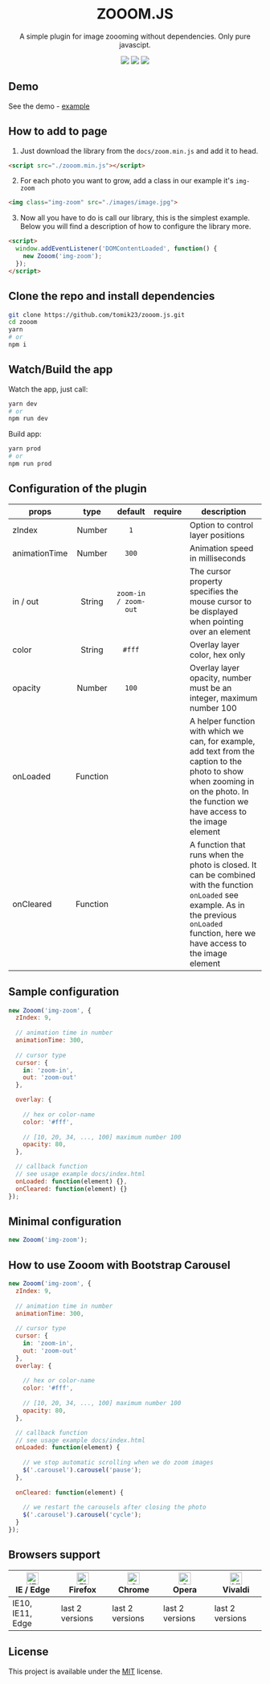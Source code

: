<h1 align=center>ZOOOM.JS</h1>

<p align="center">
  A simple plugin for image zoooming without dependencies. Only pure javascipt.
</p>

<p align="center">
  <img src="https://img.shields.io/github/package-json/v/tomik23/zooom.js">
  <img src="https://img.shields.io/github/size/tomik23/zooom.js/docs/zooom.min.js">
  <a href="LICENSE">
    <img src="https://img.shields.io/badge/License-MIT-green.svg">
  </a>
</p>

## Demo

See the demo - [example](https://tomik23.github.io/zooom.js/)

## How to add to page
1. Just download the library from the `docs/zoom.min.js` and add it to head.
```html
<script src="./zooom.min.js"></script>
```
2. For each photo you want to grow, add a class in our example it's `img-zoom`
```html
<img class="img-zoom" src="./images/image.jpg">
```
3. Now all you have to do is call our library, this is the simplest example. Below you will find a description of how to configure the library more.
```html
<script>
  window.addEventListener('DOMContentLoaded', function() {
    new Zooom('img-zoom');
  });
</script>
```


## Clone the repo and install dependencies
```bash
git clone https://github.com/tomik23/zooom.js.git
cd zooom
yarn
# or
npm i
```

## Watch/Build the app
Watch the app, just call:

```bash
yarn dev
# or
npm run dev
```

Build app:

```bash
yarn prod
# or
npm run prod
```

## Configuration of the plugin

props | type | default | require | description
---- | :-------: | :-------: | :--------: | -----------
zIndex | Number | `1` |  | Option to control layer positions
animationTime | Number | `300` | | Animation speed in milliseconds
in / out | String | `zoom-in / zoom-out` |  | The cursor property specifies the mouse cursor to be displayed when pointing over an element
color | String | `#fff` |  | Overlay layer color, hex only
opacity | Number | `100` |  | Overlay layer opacity, number must be an integer, maximum number 100
onLoaded | Function |  |  | A helper function with which we can, for example, add text from the caption to the photo to show when zooming in on the photo. In the function we have access to the image element
onCleared | Function |  |  | A function that runs when the photo is closed. It can be combined with the function `onLoaded` see example. As in the previous `onLoaded` function, here we have access to the image element

## Sample configuration
```javascript
new Zooom('img-zoom', {
  zIndex: 9,
  
  // animation time in number
  animationTime: 300,
  
  // cursor type
  cursor: {
    in: 'zoom-in',
    out: 'zoom-out'
  },

  overlay: {
  
    // hex or color-name
    color: '#fff',
  
    // [10, 20, 34, ..., 100] maximum number 100
    opacity: 80,
  },

  // callback function
  // see usage example docs/index.html
  onLoaded: function(element) {},
  onCleared: function(element) {}
});
```

## Minimal configuration
```javascript
new Zooom('img-zoom');
```

## How to use Zooom with Bootstrap Carousel
```javascript
new Zooom('img-zoom', {
  zIndex: 9,
  
  // animation time in number
  animationTime: 300,
  
  // cursor type
  cursor: {
    in: 'zoom-in',
    out: 'zoom-out'
  },
  overlay: {
    
    // hex or color-name
    color: '#fff',
    
    // [10, 20, 34, ..., 100] maximum number 100
    opacity: 80,
  },

  // callback function
  // see usage example docs/index.html
  onLoaded: function(element) {
  
    // we stop automatic scrolling when we do zoom images
    $('.carousel').carousel('pause');
  },
  
  onCleared: function(element) {
  
    // we restart the carousels after closing the photo
    $('.carousel').carousel('cycle');
  }
});
```

## Browsers support

| [<img src="https://raw.githubusercontent.com/alrra/browser-logos/master/src/edge/edge_48x48.png" alt="IE / Edge" width="24px" height="24px" />](http://godban.github.io/browsers-support-badges/)<br/>IE / Edge | [<img src="https://raw.githubusercontent.com/alrra/browser-logos/master/src/firefox/firefox_48x48.png" alt="Firefox" width="24px" height="24px" />](http://godban.github.io/browsers-support-badges/)<br/>Firefox | [<img src="https://raw.githubusercontent.com/alrra/browser-logos/master/src/chrome/chrome_48x48.png" alt="Chrome" width="24px" height="24px" />](http://godban.github.io/browsers-support-badges/)<br/>Chrome | [<img src="https://raw.githubusercontent.com/alrra/browser-logos/master/src/opera/opera_48x48.png" alt="Opera" width="24px" height="24px" />](http://godban.github.io/browsers-support-badges/)<br/>Opera | [<img src="https://raw.githubusercontent.com/alrra/browser-logos/master/src/vivaldi/vivaldi_48x48.png" alt="Vivaldi" width="24px" height="24px" />](http://godban.github.io/browsers-support-badges/)<br/>Vivaldi |
| --------- | --------- | --------- | --------- | --------- |
| IE10, IE11, Edge| last 2 versions| last 2 versions| last 2 versions| last 2 versions

## License
This project is available under the [MIT](https://opensource.org/licenses/mit-license.php) license.